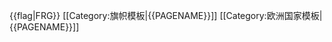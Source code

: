 {{flag|FRG}}<noinclude>
[[Category:旗帜模板|{{PAGENAME}}]]
[[Category:欧洲国家模板|{{PAGENAME}}]]
</noinclude>